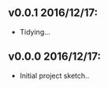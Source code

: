 v0.0.1 2016/12/17:
------------------
 - Tidying...

v0.0.0 2016/12/17:
------------------
 - Initial project sketch..


